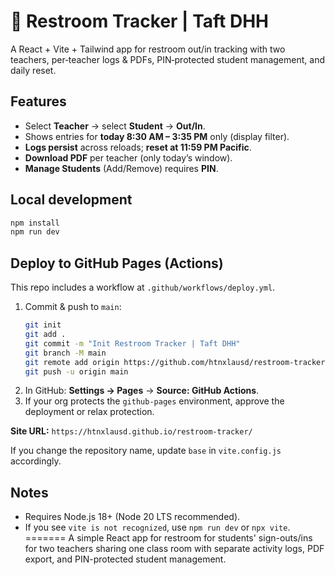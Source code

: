 # 🚻 Restroom Tracker | Taft DHH

A React + Vite + Tailwind app for restroom out/in tracking with two teachers, per‑teacher logs & PDFs, PIN‑protected student management, and daily reset.

## Features
- Select **Teacher** → select **Student** → **Out/In**.
- Shows entries for **today 8:30 AM – 3:35 PM** only (display filter).
- **Logs persist** across reloads; **reset at 11:59 PM Pacific**.
- **Download PDF** per teacher (only today’s window).
- **Manage Students** (Add/Remove) requires **PIN**.

## Local development
```bash
npm install
npm run dev
```

## Deploy to GitHub Pages (Actions)
This repo includes a workflow at `.github/workflows/deploy.yml`.
1. Commit & push to `main`:
   ```bash
   git init
   git add .
   git commit -m "Init Restroom Tracker | Taft DHH"
   git branch -M main
   git remote add origin https://github.com/htnxlausd/restroom-tracker.git
   git push -u origin main
   ```
2. In GitHub: **Settings → Pages** → **Source: GitHub Actions**.
3. If your org protects the `github-pages` environment, approve the deployment or relax protection.

**Site URL:** `https://htnxlausd.github.io/restroom-tracker/`

If you change the repository name, update `base` in `vite.config.js` accordingly.

## Notes
- Requires Node.js 18+ (Node 20 LTS recommended).
- If you see `vite is not recognized`, use `npm run dev` or `npx vite`.
=======
A simple React app for restroom for students' sign-outs/ins for two teachers sharing one class room with separate activity logs, PDF export, and PIN-protected student management.
